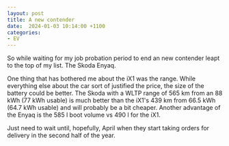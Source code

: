 ```yaml
---
layout: post
title: A new contender
date:  2024-01-03 10:14:00 +1100
categories:
- EV
---
```


So while waiting for my job probation period to end an new contender leapt to the top of my list. The Skoda Enyaq.

One thing that has bothered me about the iX1 was the range. While everything else about the car sort of justified the price, the size of the battery could be better.
The Skoda with a WLTP range of 565 km from an 88 kWh (77 kWh usable) is much better than the iX1's 439 km from 66.5 kWh (64.7 kWh usable) and will probably be a bit cheaper.
Another advantage of the Enyaq is the 585 l boot volume vs 490 l for the iX1.

Just need to wait until, hopefully, April when they start taking orders for delivery in the second half of the year.
